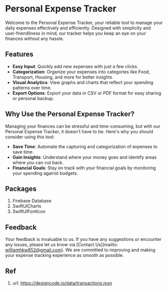 # Personal Expense Tracker
Welcome to the Personal Expense Tracker, your reliable tool to manage your daily expenses effectively and efficiently. Designed with simplicity and
user-friendliness in mind, our tracker helps you keep an eye on your finances without any hassle.

## Features
- **Easy Input**: Quickly add new expenses with just a few clicks.
- **Categorization**: Organize your expenses into categories like Food, Transport, Housing, and more for better insights.
- **Visual Analytics**: View graphs and charts that reflect your spending patterns over time.
- **Export Options**: Export your data in CSV or PDF format for easy sharing or personal backup.

## Why Use the Personal Expense Tracker?

Managing your finances can be stressful and time-consuming, but with our Personal Expense Tracker, it doesn't have to be. Here's why you should
consider using this tool:

- **Save Time**: Automate the capturing and categorization of expenses to save time.
- **Gain Insights**: Understand where your money goes and identify areas where you can cut back.
- **Financial Goals**: Stay on track with your financial goals by monitoring your spending against budgets.

## Packages
1. Firebase Database
2. SwiftUICharts
3. SwiftUIFontIcon

## Feedback

Your feedback is invaluable to us. If you have any suggestions or encounter any issues, please let us know via [Contact Us](mailto: williamhkw852@gmail.com). We are committed to improving and making your expense tracking experience as smooth as possible.

## Ref
1. url: https://designcode.io/data/transactions.json

